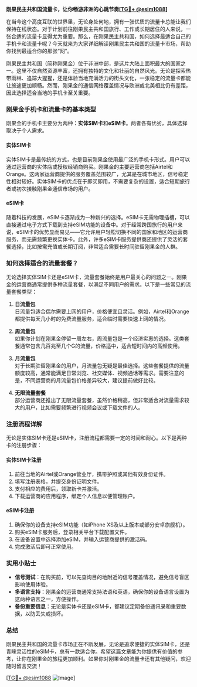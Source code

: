 **刚果民主共和国流量卡，让你畅游非洲的心跳节奏[[TG💪+ @esim1088](https://t.me/s/esim1088)]**

在当今这个高度互联的世界里，无论身处何地，拥有一张优质的流量卡总能让我们保持在线状态。对于计划前往刚果民主共和国旅行、工作或长期居住的人来说，一张合适的流量卡显得尤为重要。那么，在刚果民主共和国，如何选择最适合自己的手机卡和流量卡呢？今天就来为大家详细解读刚果民主共和国的流量卡市场，帮助你找到最适合你的那张“网”。

刚果民主共和国（简称刚果金）位于非洲中部，是这片大陆上面积最大的国家之一。这里不仅自然资源丰富，还拥有独特的文化和壮丽的自然风光。无论是探索热带雨林、追踪大猩猩，还是体验当地充满活力的街头文化，一张稳定的流量卡都能让旅途更加顺畅。然而，刚果金的通信网络覆盖情况与欧洲或北美相比仍有差距，因此选择适合当地的手机卡至关重要。

### **刚果金手机卡和流量卡的基本类型**

刚果金的手机卡主要分为两种：**实体SIM卡**和**eSIM卡**。两者各有优劣，具体选择取决于个人需求。

#### **实体SIM卡**
实体SIM卡是最传统的方式，也是目前刚果金使用最广泛的手机卡形式。用户可以通过运营商的实体店或授权经销商购买。刚果金的主要运营商包括Airtel和Orange。这两家运营商提供的服务覆盖范围较广，尤其是在城市地区，信号稳定性相对较好。实体SIM卡的优点在于即买即用，不需要复杂的设置，适合短期旅行者或初次接触刚果金通信市场的用户。

#### **eSIM卡**
随着科技的发展，eSIM卡逐渐成为一种新兴的选择。eSIM卡无需物理插槽，可以直接通过电子方式下载到支持eSIM功能的设备中。对于经常跨国旅行的用户来说，eSIM卡的优势显而易见——它允许用户轻松切换不同的国家和地区的运营商服务，而无需频繁更换实体卡。此外，许多eSIM卡服务提供商还提供了灵活的套餐选择，比如按需充值或长期订阅，非常适合需要长时间驻留刚果金的人群。

### **如何选择适合的流量套餐？**

无论选择实体SIM卡还是eSIM卡，流量套餐始终是用户最关心的问题之一。刚果金的运营商通常提供多种流量套餐，以满足不同用户的需求。以下是一些常见的流量套餐类型：

1. **日流量包**  
   日流量包适合偶尔需要上网的用户，价格便宜且灵活。例如，Airtel和Orange都提供每天几小时的免费流量服务，适合临时需要快速上网的情况。

2. **周流量包**  
   如果你计划在刚果金停留一周左右，周流量包是一个经济实惠的选择。这类套餐通常包含几百兆至几个G的流量，价格适中，适合短时间内的高频使用。

3. **月流量包**  
   对于长期驻留刚果金的用户，月流量包无疑是最佳选择。这些套餐提供的流量额度较高，通常能满足日常浏览、社交媒体、视频通话等需求。需要注意的是，不同运营商的月流量包价格差异较大，建议提前做好比较。

4. **无限流量套餐**  
   部分运营商还推出了无限流量套餐，虽然价格稍高，但非常适合对流量需求较大的用户，比如需要频繁进行视频会议或下载文件的人。

### **注册流程详解**

无论是实体SIM卡还是eSIM卡，注册流程都需要一定的时间和耐心。以下是两种卡的注册步骤：

#### **实体SIM卡注册**
1. 前往当地的Airtel或Orange营业厅，携带护照或其他有效身份证件。
2. 填写注册表格，并提交身份证明文件。
3. 支付相应的费用后，领取新卡并激活。
4. 下载运营商的应用程序，绑定个人信息以便管理账户。

#### **eSIM卡注册**
1. 确保你的设备支持eSIM功能（如iPhone XS及以上版本或部分安卓旗舰机）。
2. 购买eSIM卡服务后，登录相关平台下载配置文件。
3. 在设备设置中选择添加eSIM，并输入运营商提供的激活码。
4. 完成激活后即可正常使用。

### **实用小贴士**

- **信号测试**：在购买前，可以先查询目的地附近的信号覆盖情况，避免信号盲区影响使用体验。
- **多语言支持**：刚果金的运营商通常支持法语和英语，确保你的设备语言设置为这两种语言之一，方便操作。
- **备份重要信息**：无论是实体卡还是eSIM卡，都建议定期备份通讯录和重要数据，以防丢失或损坏。

### **总结**

刚果民主共和国的流量卡市场正在不断发展，无论是追求便捷的实体SIM卡，还是青睐灵活性的eSIM卡，总有一款适合你。希望这篇文章能为你提供有价值的参考，让你在刚果金的旅程更加顺利。如果你对刚果金的流量卡还有其他疑问，欢迎随时留言交流！

[[TG💪+ @esim1088](https://t.me/s/esim1088) ![Image](https://i.postimg.cc/4NQfJmqS/Snipaste-2025-05-13-00-14-12.png)]